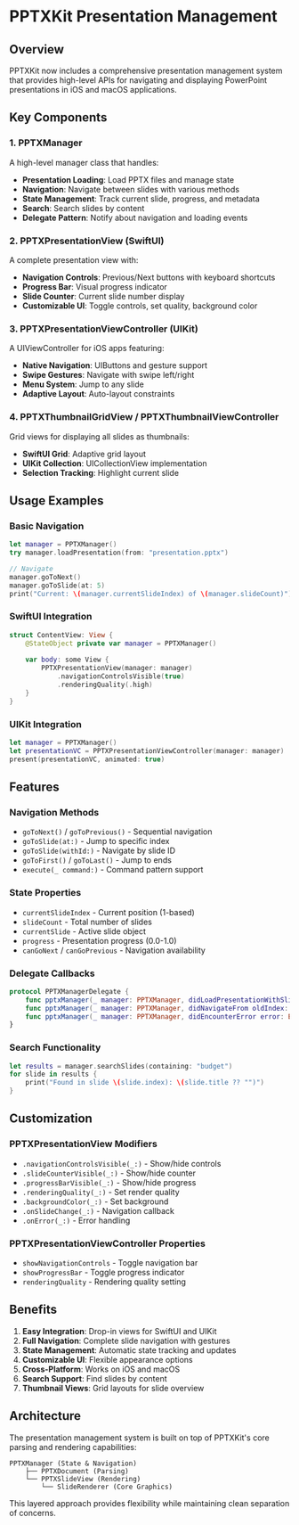 # PPTXKit Presentation Management

## Overview

PPTXKit now includes a comprehensive presentation management system that provides high-level APIs for navigating and displaying PowerPoint presentations in iOS and macOS applications.

## Key Components

### 1. PPTXManager
A high-level manager class that handles:
- **Presentation Loading**: Load PPTX files and manage state
- **Navigation**: Navigate between slides with various methods
- **State Management**: Track current slide, progress, and metadata
- **Search**: Search slides by content
- **Delegate Pattern**: Notify about navigation and loading events

### 2. PPTXPresentationView (SwiftUI)
A complete presentation view with:
- **Navigation Controls**: Previous/Next buttons with keyboard shortcuts
- **Progress Bar**: Visual progress indicator
- **Slide Counter**: Current slide number display
- **Customizable UI**: Toggle controls, set quality, background color

### 3. PPTXPresentationViewController (UIKit)
A UIViewController for iOS apps featuring:
- **Native Navigation**: UIButtons and gesture support
- **Swipe Gestures**: Navigate with swipe left/right
- **Menu System**: Jump to any slide
- **Adaptive Layout**: Auto-layout constraints

### 4. PPTXThumbnailGridView / PPTXThumbnailViewController
Grid views for displaying all slides as thumbnails:
- **SwiftUI Grid**: Adaptive grid layout
- **UIKit Collection**: UICollectionView implementation
- **Selection Tracking**: Highlight current slide

## Usage Examples

### Basic Navigation
```swift
let manager = PPTXManager()
try manager.loadPresentation(from: "presentation.pptx")

// Navigate
manager.goToNext()
manager.goToSlide(at: 5)
print("Current: \(manager.currentSlideIndex) of \(manager.slideCount)")
```

### SwiftUI Integration
```swift
struct ContentView: View {
    @StateObject private var manager = PPTXManager()
    
    var body: some View {
        PPTXPresentationView(manager: manager)
            .navigationControlsVisible(true)
            .renderingQuality(.high)
    }
}
```

### UIKit Integration
```swift
let manager = PPTXManager()
let presentationVC = PPTXPresentationViewController(manager: manager)
present(presentationVC, animated: true)
```

## Features

### Navigation Methods
- `goToNext()` / `goToPrevious()` - Sequential navigation
- `goToSlide(at:)` - Jump to specific index
- `goToSlide(withId:)` - Navigate by slide ID
- `goToFirst()` / `goToLast()` - Jump to ends
- `execute(_ command:)` - Command pattern support

### State Properties
- `currentSlideIndex` - Current position (1-based)
- `slideCount` - Total number of slides
- `currentSlide` - Active slide object
- `progress` - Presentation progress (0.0-1.0)
- `canGoNext` / `canGoPrevious` - Navigation availability

### Delegate Callbacks
```swift
protocol PPTXManagerDelegate {
    func pptxManager(_ manager: PPTXManager, didLoadPresentationWithSlideCount count: Int)
    func pptxManager(_ manager: PPTXManager, didNavigateFrom oldIndex: Int, to newIndex: Int)
    func pptxManager(_ manager: PPTXManager, didEncounterError error: Error)
}
```

### Search Functionality
```swift
let results = manager.searchSlides(containing: "budget")
for slide in results {
    print("Found in slide \(slide.index): \(slide.title ?? "")")
}
```

## Customization

### PPTXPresentationView Modifiers
- `.navigationControlsVisible(_:)` - Show/hide controls
- `.slideCounterVisible(_:)` - Show/hide counter
- `.progressBarVisible(_:)` - Show/hide progress
- `.renderingQuality(_:)` - Set render quality
- `.backgroundColor(_:)` - Set background
- `.onSlideChange(_:)` - Navigation callback
- `.onError(_:)` - Error handling

### PPTXPresentationViewController Properties
- `showNavigationControls` - Toggle navigation bar
- `showProgressBar` - Toggle progress indicator
- `renderingQuality` - Rendering quality setting

## Benefits

1. **Easy Integration**: Drop-in views for SwiftUI and UIKit
2. **Full Navigation**: Complete slide navigation with gestures
3. **State Management**: Automatic state tracking and updates
4. **Customizable UI**: Flexible appearance options
5. **Cross-Platform**: Works on iOS and macOS
6. **Search Support**: Find slides by content
7. **Thumbnail Views**: Grid layouts for slide overview

## Architecture

The presentation management system is built on top of PPTXKit's core parsing and rendering capabilities:

```
PPTXManager (State & Navigation)
    ├── PPTXDocument (Parsing)
    └── PPTXSlideView (Rendering)
        └── SlideRenderer (Core Graphics)
```

This layered approach provides flexibility while maintaining clean separation of concerns.